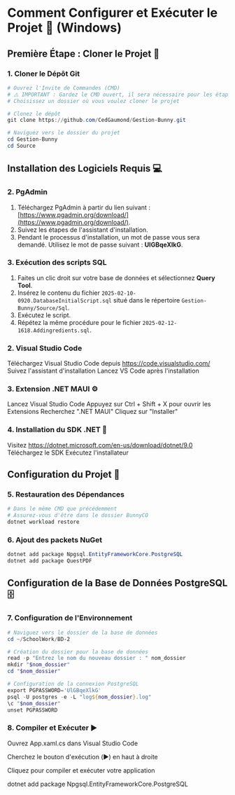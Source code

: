 # Comment Configurer et Exécuter le Projet 🚀 (Windows)

## Première Étape : Cloner le Projet 📂

### 1. Cloner le Dépôt Git

```powershell
# Ouvrez l'Invite de Commandes (CMD)
# ⚠️ IMPORTANT : Gardez le CMD ouvert, il sera nécessaire pour les étapes suivantes!
# Choisissez un dossier où vous voulez cloner le projet

# Clonez le dépôt
git clone https://github.com/CedGaumond/Gestion-Bunny.git

# Naviguez vers le dossier du projet
cd Gestion-Bunny
cd Source
```
## Installation des Logiciels Requis 💻

### 2. PgAdmin

1. Téléchargez PgAdmin à partir du lien suivant : [https://www.pgadmin.org/download/](https://www.pgadmin.org/download/).
2. Suivez les étapes de l'assistant d'installation.
3. Pendant le processus d'installation, un mot de passe vous sera demandé. Utilisez le mot de passe suivant : **UlGBqeXlkG**.

### 3. Exécution des scripts SQL

1. Faites un clic droit sur votre base de données et sélectionnez **Query Tool**.
2. Insérez le contenu du fichier `2025-02-10-0920.DatabaseInitialScript.sql` situé dans le répertoire `Gestion-Bunny/Source/Sql`.
3. Exécutez le script.
4. Répétez la même procédure pour le fichier `2025-02-12-1618.Addingredients.sql`.


### 2. Visual Studio Code

Téléchargez Visual Studio Code depuis https://code.visualstudio.com/
Suivez l'assistant d'installation
Lancez VS Code après l'installation

### 3. Extension .NET MAUI ⚙️

Lancez Visual Studio Code
Appuyez sur Ctrl + Shift + X pour ouvrir les Extensions
Recherchez ".NET MAUI"
Cliquez sur "Installer"

### 4. Installation du SDK .NET 🔧

Visitez https://dotnet.microsoft.com/en-us/download/dotnet/9.0
Téléchargez le SDK
Exécutez l'installateur

## Configuration du Projet 📝
### 5. Restauration des Dépendances
```powershell
# Dans le même CMD que précédemment
# Assurez-vous d'être dans le dossier BunnyCO
dotnet workload restore
```

### 6. Ajout des packets NuGet
```powershell
dotnet add package Npgsql.EntityFrameworkCore.PostgreSQL
dotnet add package QuestPDF
```
## Configuration de la Base de Données PostgreSQL 🗄️

### 7. Configuration de l'Environnement
```powershell
# Naviguez vers le dossier de la base de données
cd ~/SchoolWork/BD-2

# Création du dossier pour la base de données
read -p "Entrez le nom du nouveau dossier : " nom_dossier
mkdir "$nom_dossier"
cd "$nom_dossier"

# Configuration de la connexion PostgreSQL
export PGPASSWORD='UlGBqeXlkG'
psql -U postgres -e -L "log${nom_dossier}.log"
\c "$nom_dossier"
unset PGPASSWORD
```

### 8. Compiler et Exécuter ▶️

Ouvrez App.xaml.cs dans Visual Studio Code

Cherchez le bouton d'exécution (▶️) en haut à droite

Cliquez pour compiler et exécuter votre application


dotnet add package Npgsql.EntityFrameworkCore.PostgreSQL
